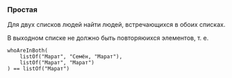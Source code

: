 ### Простая

Для двух списков людей найти людей, встречающихся в обоих списках.

В выходном списке не должно быть повторяюихся элементов, т. е.

    whoAreInBoth(
        listOf("Марат", "Семён, "Марат"),
        listOf("Марат", "Марат")
    ) == listOf("Марат")